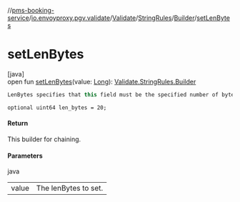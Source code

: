 //[pms-booking-service](../../../../../index.md)/[io.envoyproxy.pgv.validate](../../../index.md)/[Validate](../../index.md)/[StringRules](../index.md)/[Builder](index.md)/[setLenBytes](set-len-bytes.md)

# setLenBytes

[java]\
open fun [setLenBytes](set-len-bytes.md)(value: [Long](https://kotlinlang.org/api/core/kotlin-stdlib/kotlin/-long/index.html)): [Validate.StringRules.Builder](index.md)

```kotlin
LenBytes specifies that this field must be the specified number of bytes

```
`optional uint64 len_bytes = 20;`

#### Return

This builder for chaining.

#### Parameters

java

| | |
|---|---|
| value | The lenBytes to set. |